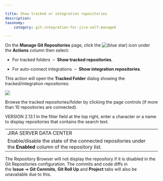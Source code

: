 ```yaml
---

title: Show tracked or integration repositories
description:
taxonomy:
    category: git-integration-for-jira-self-managed

---
```

On the **Manage Git Repositories** page, click the ![(blue star)](/wiki/s/-1639011364/6452/8b4898d3c114827e64ec143b4fa79bb76a6cfa5b/_/images/icons/emoticons/star_blue.png) icon under the **Actions** column then select:

*   For tracked folders  –  **Show tracked repositories**.

*   For auto-connect integrations  –  **Show integration repositories**.


This action will open the **Tracked Folder** dialog showing the tracked/integration repositories:

![](https://bigbrassband.atlassian.net/wiki/download/thumbnails/1930397507/show-integration-repositories-dlg(n).png?version=1&modificationDate=1630642843526&cacheVersion=1&api=v2&width=680&height=530)

Browse the tracked repositories/folder by clicking the page controls (if more than 10 repositories are connected).

VERSION 2.13.1 In the filter field at the top right, enter a character or a name to display repositories that contains the search text.

|     |
| --- |
| JIRA SERVER DATA CENTER |
| Enable/disable the state of the connected repositories under the **Enabled** column of the repository list. |

The Repository Browser will not display the repository if it is disabled in the Git Repositories configuration. The commits and code diffs in the **Issue** ➜ **Git Commits**, **Git Roll Up** and **Project** tabs will also be unavailable due to this.
